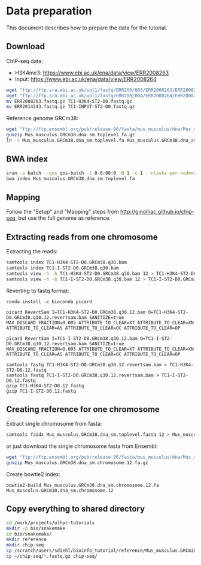 # Data preparation

This document describes how to prepare the data for the tutorial.



## Download

ChIP-seq data:

* H3K4me3: https://www.ebi.ac.uk/ena/data/view/ERR2008263
* Input: https://www.ebi.ac.uk/ena/data/view/ERR2008264

```bash
wget "ftp://ftp.sra.ebi.ac.uk/vol1/fastq/ERR200/003/ERR2008263/ERR2008263.fastq.gz"
wget "ftp://ftp.sra.ebi.ac.uk/vol1/fastq/ERR200/004/ERR2008264/ERR2008264.fastq.gz"
mv ERR2008263.fastq.gz TC1-H3K4-ST2-D0.fastq.gz
mv ERR2014243.fastq.gz TC1-INPUT-ST2-D0.fastq.gz
```

Reference genome GRCm38:

```bash
wget "ftp://ftp.ensembl.org/pub/release-96/fasta/mus_musculus/dna/Mus_musculus.GRCm38.dna_sm.toplevel.fa.gz"
gunzip Mus_musculus.GRCm38.dna_sm.toplevel.fa.gz
ln -s Mus_musculus.GRCm38.dna_sm.toplevel.fa Mus_musculus.GRCm38.dna_sm.toplevel.fasta
```



## BWA index

```bash
srun -p batch --qos qos-batch -t 0-8:00:0 -N 1 -c 1 --ntasks-per-node=14 --pty bash
bwa index Mus_musculus.GRCm38.dna_sm.toplevel.fa
```



## Mapping

Follow the "Setup" and "Mapping" steps from http://ginolhac.github.io/chip-seq, but use the full genome as reference.



## Extracting reads from one chromosome

Extracting the reads:

```bash
samtools index TC1-H3K4-ST2-D0.GRCm38.q30.bam
samtools index TC1-I-ST2-D0.GRCm38.q30.bam
samtools view -h -b TC1-H3K4-ST2-D0.GRCm38.q30.bam 12 > TC1-H3K4-ST2-D0.GRCm38.q30.12.bam
samtools view -h -b TC1-I-ST2-D0.GRCm38.q30.bam 12 > TC1-I-ST2-D0.GRCm38.q30.12.bam
```

Reverting to fastq format:

```
conda install -c bioconda picard

picard RevertSam I=TC1-H3K4-ST2-D0.GRCm38.q30.12.bam O=TC1-H3K4-ST2-D0.GRCm38.q30.12.revertsam.bam SANITIZE=true MAX_DISCARD_FRACTION=0.005 ATTRIBUTE_TO_CLEAR=XT ATTRIBUTE_TO_CLEAR=XN ATTRIBUTE_TO_CLEAR=AS ATTRIBUTE_TO_CLEAR=OC ATTRIBUTE_TO_CLEAR=OP

picard RevertSam I=TC1-I-ST2-D0.GRCm38.q30.12.bam O=TC1-I-ST2-D0.GRCm38.q30.12.revertsam.bam SANITIZE=true MAX_DISCARD_FRACTION=0.005 ATTRIBUTE_TO_CLEAR=XT ATTRIBUTE_TO_CLEAR=XN ATTRIBUTE_TO_CLEAR=AS ATTRIBUTE_TO_CLEAR=OC ATTRIBUTE_TO_CLEAR=OP

samtools fastq TC1-H3K4-ST2-D0.GRCm38.q30.12.revertsam.bam > TC1-H3K4-ST2-D0.12.fastq
samtools fastq TC1-I-ST2-D0.GRCm38.q30.12.revertsam.bam > TC1-I-ST2-D0.12.fastq
gzip TC1-H3K4-ST2-D0.12.fastq
gzip TC1-I-ST2-D0.12.fastq
```



## Creating reference for one chromosome

Extract single chromosome from fasta:

```bash
samtools faidx Mus_musculus.GRCm38.dna_sm.toplevel.fasta 12 > Mus_musculus.GRCm38.dna_sm.chromosome.12.fa
```

or just download the single chromosome fasta from Ensembl:

```bash
wget "ftp://ftp.ensembl.org/pub/release-96/fasta/mus_musculus/dna/Mus_musculus.GRCm38.dna_sm.chromosome.12.fa.gz"
gunzip Mus_musculus.GRCm38.dna_sm.chromosome.12.fa.gz
```

Create bowtie2 index:

```
bowtie2-build Mus_musculus.GRCm38.dna_sm.chromosome.12.fa Mus_musculus.GRCm38.dna_sm.chromosome.12
```



## Copy everything to shared directory

```bash
cd /work/projects/ulhpc-tutorials
mkdir -p bio/snakemake
cd bio/snakemake/
mkdir reference
mkdir chip-seq
cp /scratch/users/sdiehl/bioinfo_tutorial/reference/Mus_musculus.GRCm38.dna_sm.chromosome.7.fa* reference/
cp ~/chip-seq/*.fastq.gz chip-seq/
```

